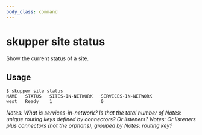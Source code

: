 ```yaml
---
body_class: command
---
```


# skupper site status

Show the current status of a site.

## Usage

~~~ shell
$ skupper site status
NAME   STATUS   SITES-IN-NETWORK   SERVICES-IN-NETWORK
west   Ready    1                  0
~~~

_Notes: What is services-in-network?  Is that the total number of_ 
_Notes: unique routing keys defined by connectors?  Or listeners?_ 
_Notes: Or listeners plus connectors (not the orphans), grouped by_ 
_Notes: routing key?_ 
